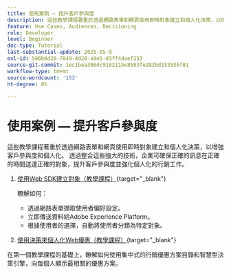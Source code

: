 ```yaml
---
title: 使用案例 — 提升客戶參與度
description: 這些教學課程著重於透過網路表單和網頁使用即時對象建立和個人化決策，以增強客戶參與度和個人化。
feature: Use Cases, Audiences, Decisioning
role: Developer
level: Beginner
doc-type: Tutorial
last-substantial-update: 2025-05-9
exl-id: 586b6d20-7849-4d20-a9e5-d3ff4daef253
source-git-commit: 1ec1bea306dc918211be8583fe282bd153936f81
workflow-type: tm+mt
source-wordcount: '153'
ht-degree: 0%

---
```


# 使用案例 — 提升客戶參與度

這些教學課程著重於透過網路表單和網頁使用即時對象建立和個人化決策，以增強客戶參與度和個人化。 透過整合這些強大的技術，企業可確保正確的訊息在正確的時間送達正確的對象，提升客戶參與度並強化個人化的行銷工作。

1. [使用Web SDK建立對象（教學課程）](https://experienceleague.adobe.com/zh-hant/docs/journey-optimizer-learn/create-audiences-using-web-sdk/introduction){target="_blank"}

   瞭解如何：

   * 透過網路表單擷取使用者偏好設定。
   * 立即傳送資料給Adobe Experience Platform。
   * 根據使用者的選擇，自動將使用者分類為特定對象。


2. [使用決策來個人化Web優惠（教學課程）](https://experienceleague.adobe.com/zh-hant/docs/journey-optimizer-learn/use-decisioning-to-personalize-web-offers/introduction){target="_blank"}

在第一個教學課程的基礎上，瞭解如何使用集中式的行銷優惠方案目錄和智慧型決策引擎，向每個人顯示最相關的優惠方案。

